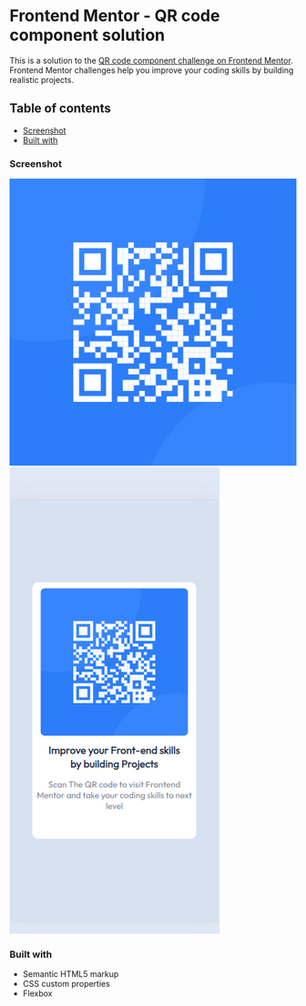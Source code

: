 # Frontend Mentor - QR code component solution

This is a solution to the [QR code component challenge on Frontend Mentor](https://www.frontendmentor.io/challenges/qr-code-component-iux_sIO_H). Frontend Mentor challenges help you improve your coding skills by building realistic projects. 

## Table of contents


  - [Screenshot](#screenshot)
  - [Built with](#built-with)


### Screenshot

![](image-qr-code.png)
![](challenge1_images\MobileDesign.png)

### Built with

- Semantic HTML5 markup
- CSS custom properties
- Flexbox
